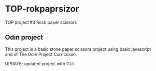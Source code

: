 # TOP-rokpaprsizor
TOP project #3 Rock paper scissors

## Odin project

This project is a basic stone paper scissors project using basic javascript and of The Odin Project Curriculum.

UPDATE: updated project with GUI.